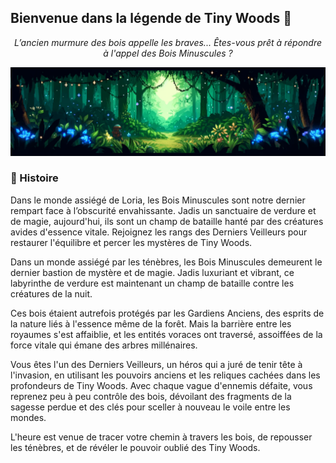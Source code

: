 ## Bienvenue dans la légende de Tiny Woods 🌳

<p align="center">
<em>L’ancien murmure des bois appelle les braves... Êtes-vous prêt à répondre à l'appel des Bois Minuscules ?</em>
</p>

![image info](./tiny-wood-banner.png)

### 📖 Histoire
Dans le monde assiégé de Loria, les Bois Minuscules sont notre dernier rempart face à l’obscurité envahissante. Jadis un sanctuaire de verdure et de magie, aujourd'hui, ils sont un champ de bataille hanté par des créatures avides d'essence vitale. Rejoignez les rangs des Derniers Veilleurs pour restaurer l'équilibre et percer les mystères de Tiny Woods.

Dans un monde assiégé par les ténèbres, les Bois Minuscules demeurent le dernier bastion de mystère et de magie. Jadis luxuriant et vibrant, ce labyrinthe de verdure est maintenant un champ de bataille contre les créatures de la nuit.

Ces bois étaient autrefois protégés par les Gardiens Anciens, des esprits de la nature liés à l'essence même de la forêt. Mais la barrière entre les royaumes s'est affaiblie, et les entités voraces ont traversé, assoiffées de la force vitale qui émane des arbres millénaires.

Vous êtes l'un des Derniers Veilleurs, un héros qui a juré de tenir tête à l'invasion, en utilisant les pouvoirs anciens et les reliques cachées dans les profondeurs de Tiny Woods. Avec chaque vague d'ennemis défaite, vous reprenez peu à peu contrôle des bois, dévoilant des fragments de la sagesse perdue et des clés pour sceller à nouveau le voile entre les mondes.

L'heure est venue de tracer votre chemin à travers les bois, de repousser les ténèbres, et de révéler le pouvoir oublié des Tiny Woods.

